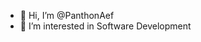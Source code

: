 - 👋 Hi, I’m @PanthonAef
- 👀 I’m interested in Software Development

<!---
PanthonAef/PanthonAef is a ✨ special ✨ repository because its `README.md` (this file) appears on your GitHub profile.
You can click the Preview link to take a look at your changes.
--->
